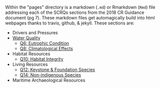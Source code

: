 Within the "pages" directory is a markdown (`.md`) or Rmarkdown (`Rmd`) file addressing each of the SCRQs sections from the 2018 CR Guidance document (pg 7).
These markdown files get automagically build into html webpages thanks to travis, github, & jekyll.
These sections are:

* Drivers and Pressures
* [Water Quality](pages/water-quality)
    - [Q6: Eutrophic Condition](pages/Q6)
    - [Q8: Climatological Effects](pages/Question8)
* Habitat Resources
    - [Q10: Habitat Integrity](pages/Q10)
* Living Resources
    - [Q12: Keystone & Foundation Species](pages/Q12_Living_Resources)
    - [Q14: Non-indigenous Species](pages/Q14)
* Maritime Archaeological Resources
